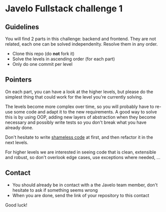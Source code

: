 # Javelo Fullstack challenge 1


## Guidelines

You will find 2 parts in this challenge: backend and frontend. They are not related, each one can be solved independenlty. Resolve them in any order.

- Clone this repo (do **not** fork it)
- Solve the levels in ascending order (for each part)
- Only do one commit per level

## Pointers

On each part, you can have a look at the higher levels, but please do the simplest thing that could work for the level you're currently solving.

The levels become more complex over time, so you will probably have to re-use some code and adapt it to the new requirements.
A good way to solve this is by using OOP, adding new layers of abstraction when they become necessary and possibly write tests so you don't break what you have already done.

Don't hesitate to write [shameless code](http://red-badger.com/blog/2014/08/20/i-spent-3-days-with-sandi-metz-heres-what-i-learned/) at first, and then refactor it in the next levels.

For higher levels we are interested in seeing code that is clean, extensible and robust, so don't overlook edge cases, use exceptions where needed, ...

## Contact

- You should already be in contact with a the Javelo team member, don't hesitate to ask if something seems wrong
- When you are done, send the link of your repository to this contact

Good luck!
